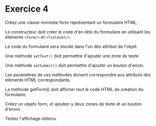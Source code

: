 # Exercice 4
Créez une classe nommée form représentant un formulaire HTML.

Le constructeur doit créer le code d'en-tête du formulaire en utilisant 
les éléments `<form/>` et `<fieldset/>`.

Le code du formulaire sera stocké dans l'un des attribut de l'objet.

Une méthode `setText()` doit permettre d'ajouter une zone de texte.

Une méthode `setSubmit()` doit permettre d'ajouter un bouton d'envoi.

Les paramètres de ces méthodes doivent correspondre aux attributs des
éléments HTML correspondants.

La méthode getForm() doit afficher tout le code HTML de création du
formulaire.

Créez un objets form, et ajoutez-y deux zones de texte et un bouton
d'envoi.

Testez l'affichage obtenu.